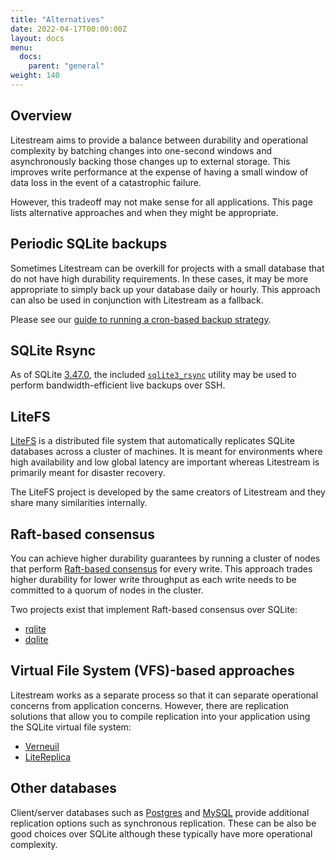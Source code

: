 ```yaml
---
title: "Alternatives"
date: 2022-04-17T00:00:00Z
layout: docs
menu:
  docs:
    parent: "general"
weight: 140
---
```


## Overview

Litestream aims to provide a balance between durability and operational
complexity by batching changes into one-second windows and asynchronously
backing those changes up to external storage. This improves write performance
at the expense of having a small window of data loss in the event of a
catastrophic failure.

However, this tradeoff may not make sense for all applications. This page lists
alternative approaches and when they might be appropriate.


## Periodic SQLite backups

Sometimes Litestream can be overkill for projects with a small database that do
not have high durability requirements. In these cases, it may be more
appropriate to simply back up your database daily or hourly. This approach can
also be used in conjunction with Litestream as a fallback. 

Please see our [guide to running a cron-based backup strategy](/alternatives/cron).


## SQLite Rsync

As of SQLite [3.47.0](https://www.sqlite.org/releaselog/3_47_0.html), the included
[`sqlite3_rsync`](https://sqlite.org/rsync.html) utility may be used to
perform bandwidth-efficient live backups over SSH.


## LiteFS

[LiteFS](https://github.com/superfly/litefs) is a distributed file system that
automatically replicates SQLite databases across a cluster of machines. It is
meant for environments where high availability and low global latency are
important whereas Litestream is primarily meant for disaster recovery.

The LiteFS project is developed by the same creators of Litestream and they
share many similarities internally.


## Raft-based consensus

You can achieve higher durability guarantees by running a cluster of nodes that
perform [Raft-based consensus](https://raft.github.io/) for every write. This
approach trades higher durability for lower write throughput as each write needs
to be committed to a quorum of nodes in the cluster.

Two projects exist that implement Raft-based consensus over SQLite:

- [rqlite](https://rqlite.io/)
- [dqlite](https://dqlite.io/)


## Virtual File System (VFS)-based approaches

Litestream works as a separate process so that it can separate operational
concerns from application concerns. However, there are replication solutions
that allow you to compile replication into your application using the SQLite
virtual file system:

- [Verneuil](https://github.com/backtrace-labs/verneuil)
- [LiteReplica](http://litereplica.io/)


## Other databases

Client/server databases such as [Postgres](https://www.postgresql.org/) and
[MySQL](https://www.mysql.com/) provide additional replication options such
as synchronous replication. These can be also be good choices over SQLite
although these typically have more operational complexity.


